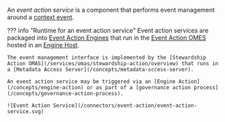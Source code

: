 <!-- SPDX-License-Identifier: CC-BY-4.0 -->
<!-- Copyright Contributors to the ODPi Egeria project. -->

An *event action service* is a component that performs event management around a [context event](/concept/context-event).

??? info "Runtime for an event action service"
    Event action services are packaged into [Event Action Engines](/concepts/event-action-engine) that run in the [Event Action OMES](/services/omes/event-action/overview) hosted in an [Engine Host](/concepts/engine-host).  

    The event management interface is implemented by the [Stewardship Action OMAS](/services/omas/stewardship-action/overview) that runs in a [Metadata Access Server](/concepts/metadata-sccess-server).

    An event action service may be triggered via an [Engine Action](/concepts/engine-action) or as part of a [governance action process](/concepts/governance-action-process).

    ![Event Action Service](/connectors/event-action/event-action-service.svg)

